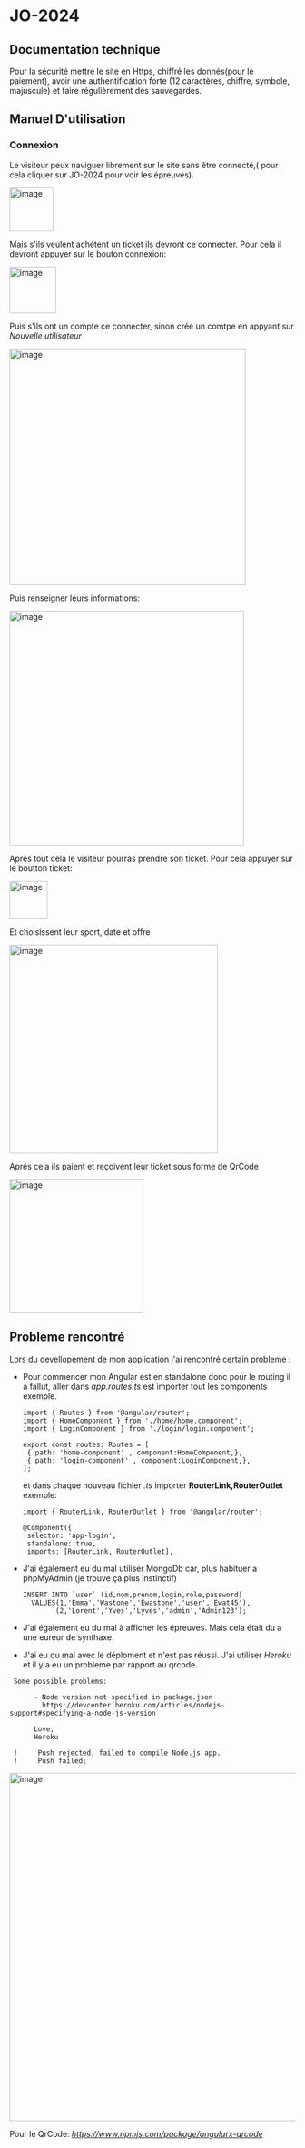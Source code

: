 # JO-2024

## Documentation technique

Pour la sécurité mettre le site en Https, chiffré les donnés(pour le paiement), avoir une authentification forte (12 caractères, chiffre, symbole, majuscule) et faire régulièrement des sauvegardes.

## Manuel D'utilisation 
### Connexion
Le visiteur peux naviguer librement sur le site sans être connecté,( pour cela cliquer sur JO-2024 pour voir les épreuves).

<img width="77" alt="image" src="https://github.com/bulle-creator/JO/assets/77787321/c2de6edc-2229-41f7-8028-70c0c0116a6b">

 Mais s'ils veulent achétent un ticket ils devront ce connecter. Pour cela il devront appuyer sur le bouton connexion:

<img width="82" alt="image" src="https://github.com/bulle-creator/JO/assets/77787321/7d887601-6a6d-4668-a8fc-5f200b31952a">

Puis s'ils ont un compte ce connecter, sinon crée un comtpe en appyant sur *Nouvelle utilisateur*

<img width="416" alt="image" src="https://github.com/bulle-creator/JO/assets/77787321/407c57f1-df00-492c-abde-b33ac924ee4e">

Puis renseigner leurs informations:

<img width="413" alt="image" src="https://github.com/bulle-creator/JO/assets/77787321/c2a4592f-7bd1-405f-b71d-fcad0a79ffd3">

Aprés tout cela le visiteur pourras prendre son ticket. Pour cela appuyer sur le boutton ticket:

<img width="67" alt="image" src="https://github.com/bulle-creator/JO/assets/77787321/2c009088-f82b-4912-bace-86ca866413dc">

Et choisissent leur sport, date et offre

<img width="367" alt="image" src="https://github.com/bulle-creator/JO/assets/77787321/2e2ec255-c3f7-4798-9a4b-770b351559fd">

Aprés cela ils paient et reçoivent leur ticket sous forme de QrCode

<img width="236" alt="image" src="https://github.com/bulle-creator/JO/assets/77787321/8bb0ba2d-b407-44b9-b381-2a843c46e516">


## Probleme rencontré

Lors du devellopement de mon application j'ai rencontré certain probleme :
 - Pour commencer mon Angular est en standalone donc pour le routing il a fallut, aller dans *app.routes.ts* est importer tout les components exemple.
   
   ```
   import { Routes } from '@angular/router';
   import { HomeComponent } from './home/home.component';
   import { LoginComponent } from './login/login.component';

   export const routes: Routes = [
    { path: 'home-component' , component:HomeComponent,},
    { path: 'login-component' , component:LoginComponent,},
   ];
   ```
   et dans chaque nouveau fichier *.ts* importer **RouterLink,RouterOutlet** exemple:
   ```
   import { RouterLink, RouterOutlet } from '@angular/router';
   
   @Component({
    selector: 'app-login',
    standalone: true,
    imports: [RouterLink, RouterOutlet],
   ```
- J'ai également eu du mal utiliser MongoDb car, plus habituer a phpMyAdmin (je trouve ça plus instinctif)
  ```
  INSERT INTO `user` (id,nom,prenom,login,role,password)
	VALUES(1,'Emma','Wastone','Ewastone','user','Ewat45'),
    	  (2,'Lorent','Yves','Lyves','admin','Admin123');
  ```
  
- J'ai également eu du mal à afficher les épreuves. Mais cela était du a une eureur de synthaxe.
- J'ai eu du mal avec le déploment et n'est pas réussi. J'ai utiliser *Heroku* et il y a eu un probleme par rapport au qrcode.
 ```
  Some possible problems:
       
       - Node version not specified in package.json
         https://devcenter.heroku.com/articles/nodejs-support#specifying-a-node-js-version
       
       Love,
       Heroku
       
  !     Push rejected, failed to compile Node.js app.
  !     Push failed;
 ```
<img width="612" alt="image" src="https://github.com/bulle-creator/JO/assets/77787321/24196f66-e9b2-4112-bf48-1ebc59f86865">


Pour le QrCode: *https://www.npmjs.com/package/angularx-qrcode*

